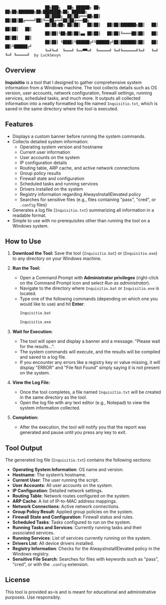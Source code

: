 
```
  
                  ██╗███╗   ██╗ ██████╗ ██╗   ██╗██╗███████╗██╗████████╗██╗ ██████╗ 
                  ██║████╗  ██║██╔═══██╗██║   ██║██║██╔════╝██║╚══██╔══╝██║██╔═══██╗
                  ██║██╔██╗ ██║██║   ██║██║   ██║██║███████╗██║   ██║   ██║██║   ██║
                  ██║██║╚██╗██║██║▄▄ ██║██║   ██║██║╚════██║██║   ██║   ██║██║   ██║
                  ██║██║ ╚████║╚██████╔╝╚██████╔╝██║███████║██║   ██║   ██║╚██████╔╝
                  ╚═╝╚═╝  ╚═══╝ ╚══▀▀═╝  ╚═════╝ ╚═╝╚══════╝╚═╝   ╚═╝   ╚═╝ ╚═════╝  by LuckSevyn
```
## Overview
**Inquisitio** is a tool that I designed to gather comprehensive system information from a Windows machine. The tool collects details such as OS version, user accounts, network configuration, firewall settings, running services, scheduled tasks, and much more. It outputs all collected information into a neatly formatted log file named `Inquisitio.txt`, which is saved in the same directory where the tool is executed.

## Features
- Displays a custom banner before running the system commands.
- Collects detailed system information:
  - Operating system version and hostname
  - Current user information
  - User accounts on the system
  - IP configuration details
  - Routing table, ARP cache, and active network connections
  - Group policy results
  - Firewall state and configuration
  - Scheduled tasks and running services
  - Drivers installed on the system
  - Registry information regarding AlwaysInstallElevated policy
  - Searches for sensitive files (e.g., files containing "pass", "cred", or `.config` files)
- Generates a log file (`Inquisitio.txt`) summarizing all information in a readable format.
- Simple to use with no prerequisites other than running the tool on a Windows system.

## How to Use

1. **Download the Tool:**
   Save the tool (`Inquisitio.bat`) or (`Inquisitio.exe`) to any directory on your Windows machine.

2. **Run the Tool:**
   - Open a Command Prompt with **Administrator privileges** (right-click on the Command Prompt icon and select *Run as administrator*).
   - Navigate to the directory where `Inquisitio.bat` or `Inquisitio.exe` is located.
   - Type one of the following commands (depending on which one you would like to use) and hit **Enter**:
     ```cmd
     Inquisitio.bat
     ```
     ```cmd
     Inquisitio.exe
     ```

3. **Wait for Execution:**
   - The tool will open and display a banner and a message: "Please wait for the results...".
   - The system commands will execute, and the results will be compiled and saved to a log file.
   - If you encounter any errors like a registry key or value missing, it will display "ERROR" and "File Not Found" simply saying it is not present on the system.

4. **View the Log File:**
   - Once the tool completes, a file named `Inquisitio.txt` will be created in the same directory as the tool.
   - Open the log file with any text editor (e.g., Notepad) to view the system information collected.

5. **Completion:**
   - After the execution, the tool will notify you that the report was generated and pause until you press any key to exit.

## Tool Output

The generated log file (`Inquisitio.txt`) contains the following sections:
- **Operating System Information**: OS name and version.
- **Hostname**: The system’s hostname.
- **Current User**: The user running the script.
- **User Accounts**: All user accounts on the system.
- **IP Configuration**: Detailed network settings.
- **Routing Table**: Network routes configured on the system.
- **ARP Cache**: A list of IP-to-MAC address mappings.
- **Network Connections**: Active network connections.
- **Group Policy Result**: Applied group policies on the system.
- **Firewall State and Configuration**: Firewall status and rules.
- **Scheduled Tasks**: Tasks configured to run on the system.
- **Running Tasks and Services**: Currently running tasks and their associated services.
- **Running Services**: List of services currently running on the system.
- **Drivers List**: All device drivers installed.
- **Registry Information**: Checks for the AlwaysInstallElevated policy in the Windows registry.
- **Sensitive File Search**: Searches for files with keywords such as "pass", "cred", or with the `.config` extension.

## License
This tool is provided as-is and is meant for educational and administrative purposes. Use responsibly.

